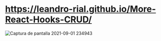 # https://leandro-rial.github.io/More-React-Hooks-CRUD/

![Captura de pantalla 2021-09-01 234943](https://user-images.githubusercontent.com/64499873/131776506-b1398794-ceb8-4c9e-9c5e-3a7725c88ec0.png)

